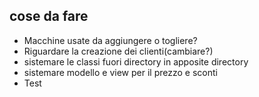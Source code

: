 ## cose da fare

- Macchine usate da aggiungere o togliere?
- Riguardare la creazione dei clienti(cambiare?)
- sistemare le classi fuori directory in apposite directory
- sistemare modello e view per il prezzo e sconti
- Test
